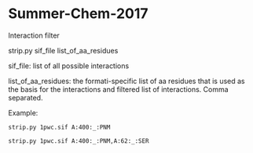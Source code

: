 # Summer-Chem-2017

Interaction filter

strip.py sif_file list_of_aa_residues


sif_file: list of all possible interactions

list_of_aa_residues: the formati-specific list of aa residues that is used as the basis for the interactions and filtered list of interactions. Comma separated.

Example: 
```
strip.py 1pwc.sif A:400:_:PNM

strip.py 1pwc.sif A:400:_:PNM,A:62:_:SER
